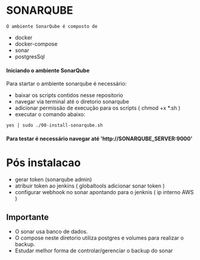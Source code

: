 # SONARQUBE

```
O ambiente SonarQube é composto de
```

- docker
- docker-compose
- sonar
- postgresSql

#### Iniciando o ambiente SonarQube

Para startar o ambiente sonarqube é necessário:

- baixar os scripts contidos nesse repositorio
- navegar via terminal até o diretorio sonarqube
- adicionar permissão de execução para os scripts ( chmod +x *.sh )
- executar o comando abaixo:

```
yes | sudo ./00-install-sonarqube.sh
```

#### Para testar é necessário navegar até 'http://SONARQUBE_SERVER:9000'

# Pós instalacao
- gerar token (sonarqube admin)
- atribuir token ao jenkins ( globaltools adicionar sonar token )
- configurar webhook no sonar apontando para o jenknis ( ip interno AWS )

## Importante 
- O sonar usa banco de dados. 
- O compose neste diretorio utiliza postgres e volumes para realizar o backup.
- Estudar melhor forma de controlar/gerenciar o backup do sonar
